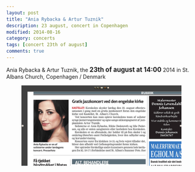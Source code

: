 ```yaml
---
layout: post
title: "Ania Rybacka & Artur Tuznik"
description: 23 august, concert in Copenhagen
modified: 2014-08-16
category: concerts
tags: [concert 23th of august]
comments: true
---
```

Ania Rybacka & Artur Tuznik, the <big>**23th of august at 14:00**</big> 2014 in St. Albans Church, Copenhagen / Denmark<br>
<figure>
<img src="/images/St Albans Church.JPG">
</figure>


